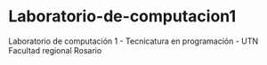 # Laboratorio-de-computacion1
Laboratorio de computación 1 - Tecnicatura en programación - UTN Facultad regional Rosario

